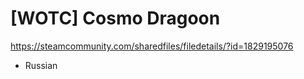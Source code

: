# [WOTC] Cosmo Dragoon
https://steamcommunity.com/sharedfiles/filedetails/?id=1829195076

* Russian
